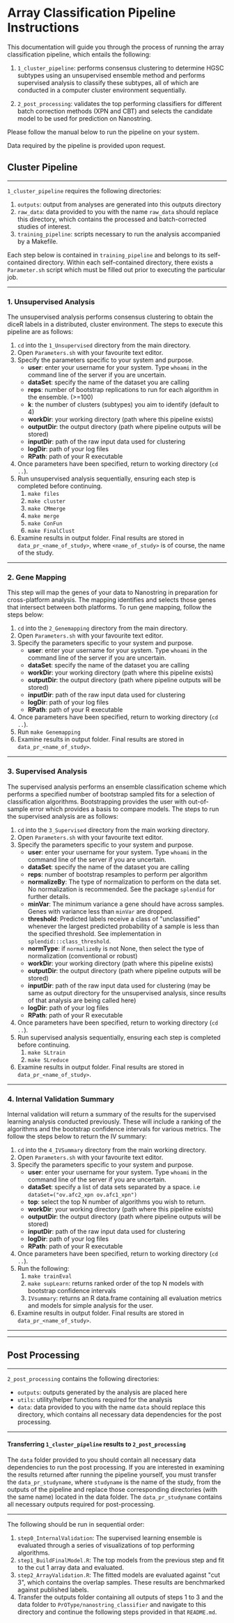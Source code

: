 # Array Classification Pipeline Instructions

This documentation will guide you through the process of running the array classification pipeline, which entails the following:

1. `1_cluster_pipeline`: performs consensus clustering to determine HGSC subtypes using an unsupervised ensemble  method and performs supervised analysis to classify these subtypes, all of which are conducted in a computer cluster environment sequentially. 

2. `2_post_processing`: validates the top performing classifiers for different batch correction methods (XPN and CBT) and selects the candidate model to be used for prediction on Nanostring.

Please follow the manual below to run the pipeline on your system.

Data required by the pipeline is provided upon request.



## Cluster Pipeline

---


`1_cluster_pipeline` requires the following directories:

1. `outputs`: output from analyses are generated into this outputs directory
2. `raw_data`: data provided to you with the name `raw_data` should replace this directory, which contains the processed and batch-corrected studies of interest.
3. `training_pipeline`: scripts necessary to run the analysis accompanied by a Makefile.

Each step below is contained in `training_pipeline` and belongs to its self-contained directory. Within each self-contained directory, there exists a `Parameter.sh` script which must be filled out prior to executing the particular job. 

---

### 1. Unsupervised Analysis

The unsupervised analysis performs consensus clustering to obtain the diceR labels 
in a distributed, cluster environment. The steps to execute this pipeline are as
follows:

1. `cd` into the `1_Unsupervised` directory from the main directory.
2. Open `Parameters.sh` with your favourite text editor.
3. Specify the parameters specific to your system and purpose.
    * **user**: enter your username for your system. Type `whoami` in the command line 
          of the server if you are uncertain.
    * **dataSet**: specify the name of the dataset you are calling
    * **reps**: number of bootstrap replications to run for each algorithm in the ensemble. (>=100)
    * **k**: the number of clusters (subtypes) you aim to identify (default to 4)
    * **workDir**: your working directory (path where this pipeline exists)
    * **outputDir**: the output directory (path where pipeline outputs will be stored)
    * **inputDir**: path of the raw input data used for clustering
    * **logDir**: path of your log files
    * **RPath**: path of your R executable
4. Once parameters have been specified, return to working directory (`cd ..`).
5. Run unsupervised analysis sequentially, ensuring each step is completed before continuing.
    1. `make files`
    2. `make cluster`
    3. `make CMmerge`
    4. `make merge`
    5. `make ConFun`
    6. `make FinalClust`
6. Examine results in output folder. Final results are stored in `data_pr_<name_of_study>`, where `<name_of_study>` is of course, the name of the study.

---

### 2. Gene Mapping

This step will map the genes of your data to Nanostring in preparation for cross-platform analysis. The mapping identifies and selects those genes that intersect between both platforms. To run gene mapping, follow the steps below:

1. `cd` into the `2_Genemapping` directory from the main directory.
2. Open `Parameters.sh` with your favourite text editor.
3. Specify the parameters specific to your system and purpose.
    * **user**: enter your username for your system. Type `whoami` in the command line 
          of the server if you are uncertain.
    * **dataSet**: specify the name of the dataset you are calling
    * **workDir**: your working directory (path where this pipeline exists)
    * **outputDir**: the output directory (path where pipeline outputs will be stored)
    * **inputDir**: path of the raw input data used for clustering
    * **logDir**: path of your log files
    * **RPath**: path of your R executable
4. Once parameters have been specified, return to working directory (`cd ..`).
5. Run `make Genemapping`
6. Examine results in output folder. Final results are stored in `data_pr_<name_of_study>`.

---

### 3. Supervised Analysis

The supervised analysis performs an ensemble classification scheme which performs a specified number of bootstrap sampled fits for a selection of classification algorithms. Bootstrapping provides the user with out-of-sample error which provides a basis to compare models. The steps to run the supervised analysis are as follows:

1. `cd` into the `3_Supervised` directory from the main working directory.
2. Open `Parameters.sh` with your favourite text editor.
3. Specify the parameters specific to your system and purpose.
    * **user**: enter your username for your system. Type `whoami` in the command line of the server if you are uncertain.
    * **dataSet**: specify the name of the dataset you are calling
    * **reps**: number of bootstrap resamples to perform per algorithm
    * **normalizeBy**: The type of normalization to perform on the data set. No normalization is recommended. See the package `splendid` for further details.
    * **minVar**: The minimum variance a gene should have across samples. Genes with variance less than `minVar` are dropped.
    * **threshold**: Predicted labels receive a class of "unclassified" whenever the largest predicted probability of a sample is less than the specified threshold. See implementation in `splendid:::class_threshold`.
    * **normType**: if `normalizeBy` is not None, then select the type of normalization (conventional or robust)
    * **workDir**: your working directory (path where this pipeline exists)
    * **outputDir**: the output directory (path where pipeline outputs will be stored)
    * **inputDir**: path of the raw input data used for clustering (may be same as output directory for the unsupervised analysis, since results of that analysis are being called here)
    * **logDir**: path of your log files
    * **RPath**: path of your R executable
4. Once parameters have been specified, return to working directory (`cd ..`).
5. Run supervised analysis sequentially, ensuring each step is completed before continuing.
    1. `make SLtrain`
    2. `make SLreduce`
6. Examine results in output folder. Final results are stored in `data_pr_<name_of_study>`.

---

### 4. Internal Validation Summary

Internal validation will return a summary of the results for the supervised learning analysis conducted previously. These will include a ranking of the algorithms and the bootstrap confidence intervals for various metrics. The follow the steps below to return the IV summary:

1. `cd` into the `4_IVSummary` directory from the main working directory.
2. Open `Parameters.sh` with your favourite text editor.
3. Specify the parameters specific to your system and purpose.
    * **user**: enter your username for your system. Type `whoami` in the command line of the server if you are uncertain.
    * **dataSet**: specify a list of data sets separated by a space. i.e `dataSet=("ov.afc2_xpn ov.afc1_xpn")`
    * **top**: select the top N number of algorithms you wish to return.
    * **workDir**: your working directory (path where this pipeline exists)
    * **outputDir**: the output directory (path where pipeline outputs will be stored)
    * **inputDir**: path of the raw input data used for clustering
    * **logDir**: path of your log files
    * **RPath**: path of your R executable
4. Once parameters have been specified, return to working directory (`cd ..`).
5. Run the following:
    1. `make trainEval`
    2. `make supLearn`: returns ranked order of the top N models with bootstrap confidence intervals
    3. `IVsummary`: returns an R data.frame containing all evaluation metrics and models for simple analysis for the user.
6. Examine results in output folder. Final results are stored in `data_pr_<name_of_study>`.


---

---


## Post Processing

---


`2_post_processing` contains the following directories:

* `outputs`: outputs generated by the analysis are placed here
* `utils`: utility/helper functions required for the analysis
* `data`: data provided to you with the name `data` should replace this directory, which contains all necessary data dependencies for the post processing.

---

#### Transferring `1_cluster_pipeline` results to `2_post_processing`

The `data` folder provided to you should contain all necessary data dependencies to run the post processing. If you are interested in examining the results returned after running the pipeline yourself, you must transfer the `data_pr_studyname`, where `studyname` is the name of the study, from the outputs of the pipeline and replace those corresponding directories (with the same name) located in the data folder. The `data_pr_studyname` contains all necessary outputs required for post-processing.

---

The following should be run in sequential order:

1. `step0_InternalValidation`: The supervised learning ensemble is evaluated through a series of visualizations of top performing algorithms.
2. `step1_BuildFinalModel.R`: The top models from the previous step and fit to the cut 1 array data and evaluated.
3. `step2_ArrayValidation.R`: The fitted models are evaluated against "cut 3", which contains the overlap samples. These results are benchmarked against published labels.
4. Transfer the outputs folder containing all outputs of steps 1 to 3 and the data folder to `PrOType/nanostring_classifier` and navigate to this directory and continue the following steps provided in that `README.md`.
